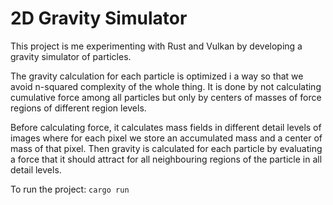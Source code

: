 # 2D Gravity Simulator

This project is me experimenting with Rust and Vulkan by developing
a gravity simulator of particles.

The gravity calculation for each particle is optimized i a way so
that we avoid n-squared complexity of the whole thing. It is done by
not calculating cumulative force among all particles but only by 
centers of masses of force regions of different region levels.

Before calculating force, it calculates mass fields in different
detail levels of images where for each pixel we store an accumulated
mass and a center of mass of that pixel. Then gravity is calculated
for each particle by evaluating a force that it should attract for all 
neighbouring regions of the particle in all detail levels.

To run the project:
`cargo run`
